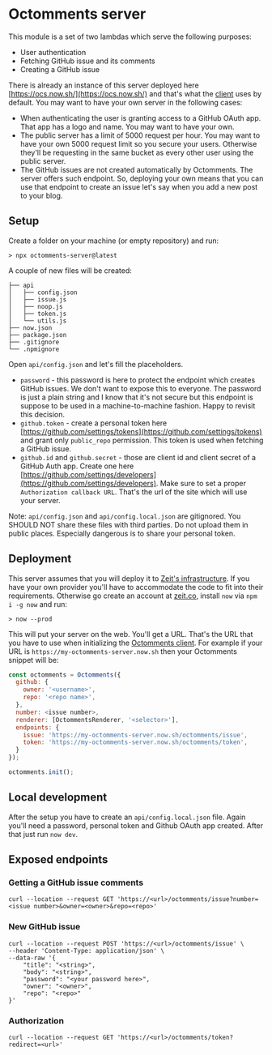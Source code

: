 # Octomments server

This module is a set of two lambdas which serve the following purposes:

* User authentication
* Fetching GitHub issue and its comments
* Creating a GitHub issue

There is already an instance of this server deployed here [https://ocs.now.sh/](https://ocs.now.sh/) and that's what the [client](../client) uses by default. You may want to have your own server in the following cases:

* When authenticating the user is granting access to a GitHub OAuth app. That app has a logo and name. You may want to have your own.
* The public server has a limit of 5000 request per hour. You may want to have your own 5000 request limit so you secure your users. Otherwise they'll be requesting in the same bucket as every other user using the public server.
* The GitHub issues are not created automatically by Octomments. The server offers such endpoint. So, deploying your own means that you can use that endpoint to create an issue let's say when you add a new post to your blog.

## Setup

Create a folder on your machine (or empty repository) and run:

```
> npx octomments-server@latest
```

A couple of new files will be created:

```
├── api
│   ├── config.json
│   ├── issue.js
│   ├── noop.js
│   ├── token.js
│   └── utils.js
├── now.json
├── package.json
├── .gitignore
└── .npmignore
```

Open `api/config.json` and let's fill the placeholders.

* `password` - this password is here to protect the endpoint which creates GitHub issues. We don't want to expose this to everyone. The password is just a plain string and I know that it's not secure but this endpoint is suppose to be used in a machine-to-machine fashion. Happy to revisit this decision.
* `github.token` - create a personal token here [https://github.com/settings/tokens](https://github.com/settings/tokens) and grant only `public_repo` permission. This token is used when fetching a GitHub issue.
* `github.id` and `github.secret` - those are client id and client secret of a GitHub Auth app. Create one here [https://github.com/settings/developers](https://github.com/settings/developers). Make sure to set a proper `Authorization callback URL`. That's the url of the site which will use your server.

Note: `api/config.json` and `api/config.local.json` are gitignored. You SHOULD NOT share these files with third parties. Do not upload them in public places. Especially dangerous is to share your personal token.

## Deployment

This server assumes that you will deploy it to [Zeit's infrastructure](https://zeit.co/). If you have your own provider you'll have to accommodate the code to fit into their requirements. Otherwise go create an account at [zeit.co](https://zeit.co/), install `now` via `npm i -g now` and run:

```
> now --prod
```

This will put your server on the web. You'll get a URL. That's the URL that you have to use when initializing the [Octomments client](../client). For example if your URL is `https://my-octomments-server.now.sh` then your Octomments snippet will be:

```js
const octomments = Octomments({
  github: {
    owner: '<username>',
    repo: '<repo name>',
  },
  number: <issue number>,
  renderer: [OctommentsRenderer, '<selector>'],
  endpoints: {
    issue: 'https://my-octomments-server.now.sh/octomments/issue',
    token: 'https://my-octomments-server.now.sh/octomments/token',
  }
});

octomments.init();
```

## Local development

After the setup you have to create an `api/config.local.json` file. Again you'll need a password, personal token and Github OAuth app created. After that just run `now dev`.

## Exposed endpoints

### Getting a GitHub issue comments

```
curl --location --request GET 'https://<url>/octomments/issue?number=<issue number>&owner=<owner>&repo=<repo>'
```

### New GitHub issue

```
curl --location --request POST 'https://<url>/octomments/issue' \
--header 'Content-Type: application/json' \
--data-raw '{
	"title": "<string>",
	"body": "<string>",
	"password": "<your password here>",
	"owner": "<owner>",
	"repo": "<repo>"
}'
```

### Authorization

```
curl --location --request GET 'https://<url>/octomments/token?redirect=<url>'
```


